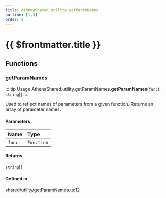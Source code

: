 ```yaml
---
title: AthenaShared.utility.getParamNames
outline: [1,3]
order: 0
---
```


# {{ $frontmatter.title }}


## Functions

### getParamNames

::: tip Usage
AthenaShared.utility.getParamNames.**getParamNames**(`func`): `string`[]
:::

Used to reflect names of parameters from a given function.
Returns an array of parameter names.

#### Parameters

| Name | Type |
| :------ | :------ |
| `func` | `Function` |

#### Returns

`string`[]

#### Defined in

[shared/utility/getParamNames.ts:12](https://github.com/Stuyk/altv-athena/blob/9c5aa90/src/core/shared/utility/getParamNames.ts#L12)
